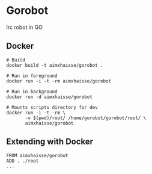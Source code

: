 Gorobot
=======

Irc robot in GO

Docker
------

    # Build
    docker build -t aimxhaisse/gorobot .

    # Run in foreground
    docker run -i -t -rm aimxhaisse/gorobot

    # Run in background
    docker run -d aimxhaisse/gorobot

    # Mounts scripts directory for dev
    docker run -i -t -rm \
    	   -v $(pwd)/root/ /home/gorobot/gorobot/root/ \
    	   aimxhaisse/gorobot
    	   
Extending with Docker
---------------------

    FROM aimxhaisse/gorobot
    ADD . ./root
    ...
